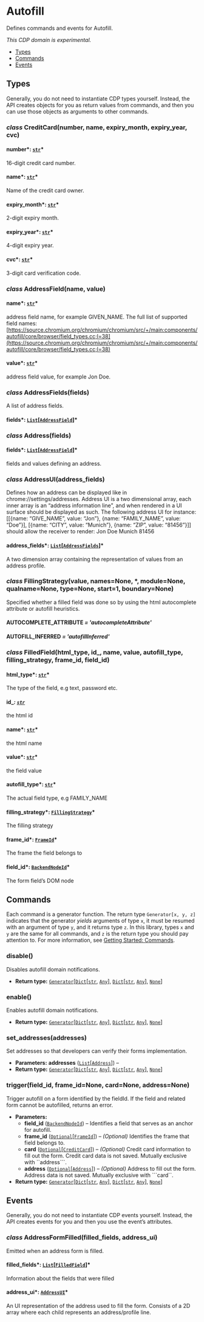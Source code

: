 # Autofill

Defines commands and events for Autofill.

*This CDP domain is experimental.*

<a id="module-nodriver.cdp.autofill"></a>
* [Types]()
* [Commands]()
* [Events]()

## Types

Generally, you do not need to instantiate CDP types
yourself. Instead, the API creates objects for you as return
values from commands, and then you can use those objects as
arguments to other commands.

### *class* CreditCard(number, name, expiry_month, expiry_year, cvc)

#### number*: [`str`](https://docs.python.org/3/library/stdtypes.html#str)*

16-digit credit card number.

#### name*: [`str`](https://docs.python.org/3/library/stdtypes.html#str)*

Name of the credit card owner.

#### expiry_month*: [`str`](https://docs.python.org/3/library/stdtypes.html#str)*

2-digit expiry month.

#### expiry_year*: [`str`](https://docs.python.org/3/library/stdtypes.html#str)*

4-digit expiry year.

#### cvc*: [`str`](https://docs.python.org/3/library/stdtypes.html#str)*

3-digit card verification code.

### *class* AddressField(name, value)

#### name*: [`str`](https://docs.python.org/3/library/stdtypes.html#str)*

address field name, for example GIVEN_NAME.
The full list of supported field names:
[https://source.chromium.org/chromium/chromium/src/+/main:components/autofill/core/browser/field_types.cc;l=38](https://source.chromium.org/chromium/chromium/src/+/main:components/autofill/core/browser/field_types.cc;l=38)

#### value*: [`str`](https://docs.python.org/3/library/stdtypes.html#str)*

address field value, for example Jon Doe.

### *class* AddressFields(fields)

A list of address fields.

#### fields*: [`List`](https://docs.python.org/3/library/typing.html#typing.List)[[`AddressField`](#nodriver.cdp.autofill.AddressField)]*

### *class* Address(fields)

#### fields*: [`List`](https://docs.python.org/3/library/typing.html#typing.List)[[`AddressField`](#nodriver.cdp.autofill.AddressField)]*

fields and values defining an address.

### *class* AddressUI(address_fields)

Defines how an address can be displayed like in chrome://settings/addresses.
Address UI is a two dimensional array, each inner array is an “address information line”, and when rendered in a UI surface should be displayed as such.
The following address UI for instance:
[[{name: “GIVE_NAME”, value: “Jon”}, {name: “FAMILY_NAME”, value: “Doe”}], [{name: “CITY”, value: “Munich”}, {name: “ZIP”, value: “81456”}]]
should allow the receiver to render:
Jon Doe
Munich 81456

#### address_fields*: [`List`](https://docs.python.org/3/library/typing.html#typing.List)[[`AddressFields`](#nodriver.cdp.autofill.AddressFields)]*

A two dimension array containing the representation of values from an address profile.

### *class* FillingStrategy(value, names=None, \*, module=None, qualname=None, type=None, start=1, boundary=None)

Specified whether a filled field was done so by using the html autocomplete attribute or autofill heuristics.

#### AUTOCOMPLETE_ATTRIBUTE *= 'autocompleteAttribute'*

#### AUTOFILL_INFERRED *= 'autofillInferred'*

### *class* FilledField(html_type, id_, name, value, autofill_type, filling_strategy, frame_id, field_id)

#### html_type*: [`str`](https://docs.python.org/3/library/stdtypes.html#str)*

The type of the field, e.g text, password etc.

#### id_*: [`str`](https://docs.python.org/3/library/stdtypes.html#str)*

the html id

#### name*: [`str`](https://docs.python.org/3/library/stdtypes.html#str)*

the html name

#### value*: [`str`](https://docs.python.org/3/library/stdtypes.html#str)*

the field value

#### autofill_type*: [`str`](https://docs.python.org/3/library/stdtypes.html#str)*

The actual field type, e.g FAMILY_NAME

#### filling_strategy*: [`FillingStrategy`](#nodriver.cdp.autofill.FillingStrategy)*

The filling strategy

#### frame_id*: [`FrameId`](page.md#nodriver.cdp.page.FrameId)*

The frame the field belongs to

#### field_id*: [`BackendNodeId`](dom.md#nodriver.cdp.dom.BackendNodeId)*

The form field’s DOM node

## Commands

Each command is a generator function. The return
type `Generator[x, y, z]` indicates that the generator
*yields* arguments of type `x`, it must be resumed with
an argument of type `y`, and it returns type `z`. In
this library, types `x` and `y` are the same for all
commands, and `z` is the return type you should pay attention
to. For more information, see
[Getting Started: Commands](../../readme.md#getting-started-commands).

### disable()

Disables autofill domain notifications.

* **Return type:**
  [`Generator`](https://docs.python.org/3/library/typing.html#typing.Generator)[[`Dict`](https://docs.python.org/3/library/typing.html#typing.Dict)[[`str`](https://docs.python.org/3/library/stdtypes.html#str), [`Any`](https://docs.python.org/3/library/typing.html#typing.Any)], [`Dict`](https://docs.python.org/3/library/typing.html#typing.Dict)[[`str`](https://docs.python.org/3/library/stdtypes.html#str), [`Any`](https://docs.python.org/3/library/typing.html#typing.Any)], [`None`](https://docs.python.org/3/library/constants.html#None)]

### enable()

Enables autofill domain notifications.

* **Return type:**
  [`Generator`](https://docs.python.org/3/library/typing.html#typing.Generator)[[`Dict`](https://docs.python.org/3/library/typing.html#typing.Dict)[[`str`](https://docs.python.org/3/library/stdtypes.html#str), [`Any`](https://docs.python.org/3/library/typing.html#typing.Any)], [`Dict`](https://docs.python.org/3/library/typing.html#typing.Dict)[[`str`](https://docs.python.org/3/library/stdtypes.html#str), [`Any`](https://docs.python.org/3/library/typing.html#typing.Any)], [`None`](https://docs.python.org/3/library/constants.html#None)]

### set_addresses(addresses)

Set addresses so that developers can verify their forms implementation.

* **Parameters:**
  **addresses** ([`List`](https://docs.python.org/3/library/typing.html#typing.List)[[`Address`](#nodriver.cdp.autofill.Address)]) – 
* **Return type:**
  [`Generator`](https://docs.python.org/3/library/typing.html#typing.Generator)[[`Dict`](https://docs.python.org/3/library/typing.html#typing.Dict)[[`str`](https://docs.python.org/3/library/stdtypes.html#str), [`Any`](https://docs.python.org/3/library/typing.html#typing.Any)], [`Dict`](https://docs.python.org/3/library/typing.html#typing.Dict)[[`str`](https://docs.python.org/3/library/stdtypes.html#str), [`Any`](https://docs.python.org/3/library/typing.html#typing.Any)], [`None`](https://docs.python.org/3/library/constants.html#None)]

### trigger(field_id, frame_id=None, card=None, address=None)

Trigger autofill on a form identified by the fieldId.
If the field and related form cannot be autofilled, returns an error.

* **Parameters:**
  * **field_id** ([`BackendNodeId`](dom.md#nodriver.cdp.dom.BackendNodeId)) – Identifies a field that serves as an anchor for autofill.
  * **frame_id** ([`Optional`](https://docs.python.org/3/library/typing.html#typing.Optional)[[`FrameId`](page.md#nodriver.cdp.page.FrameId)]) – *(Optional)* Identifies the frame that field belongs to.
  * **card** ([`Optional`](https://docs.python.org/3/library/typing.html#typing.Optional)[[`CreditCard`](#nodriver.cdp.autofill.CreditCard)]) – *(Optional)* Credit card information to fill out the form. Credit card data is not saved.  Mutually exclusive with ``address```.
  * **address** ([`Optional`](https://docs.python.org/3/library/typing.html#typing.Optional)[[`Address`](#nodriver.cdp.autofill.Address)]) – *(Optional)* Address to fill out the form. Address data is not saved. Mutually exclusive with ```card``.
* **Return type:**
  [`Generator`](https://docs.python.org/3/library/typing.html#typing.Generator)[[`Dict`](https://docs.python.org/3/library/typing.html#typing.Dict)[[`str`](https://docs.python.org/3/library/stdtypes.html#str), [`Any`](https://docs.python.org/3/library/typing.html#typing.Any)], [`Dict`](https://docs.python.org/3/library/typing.html#typing.Dict)[[`str`](https://docs.python.org/3/library/stdtypes.html#str), [`Any`](https://docs.python.org/3/library/typing.html#typing.Any)], [`None`](https://docs.python.org/3/library/constants.html#None)]

## Events

Generally, you do not need to instantiate CDP events
yourself. Instead, the API creates events for you and then
you use the event’s attributes.

### *class* AddressFormFilled(filled_fields, address_ui)

Emitted when an address form is filled.

#### filled_fields*: [`List`](https://docs.python.org/3/library/typing.html#typing.List)[[`FilledField`](#nodriver.cdp.autofill.FilledField)]*

Information about the fields that were filled

#### address_ui*: [`AddressUI`](#nodriver.cdp.autofill.AddressUI)*

An UI representation of the address used to fill the form.
Consists of a 2D array where each child represents an address/profile line.
